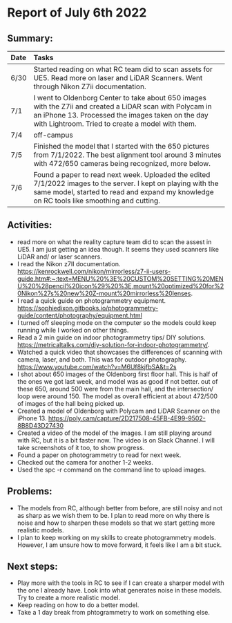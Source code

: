 # Report of July 6th 2022
## Summary: 
| Date | Tasks
| :--        |:--   |
| 6/30 | Started reading on what RC team did to scan assets for UE5. Read more on laser and LiDAR Scanners. Went through Nikon Z7ii documentation. 
| 7/1 | I went to Oldenborg Center to take about 650 images with the Z7ii and created a LiDAR scan with Polycam in an iPhone 13. Processed the images taken on the day with Lightroom. Tried to create a model with them. 
| 7/4  | off-campus
| 7/5 | Finished the model that I started with the 650 pictures from 7/1/2022. The best alignment tool around 3 minutes with 472/650 cameras being recognized, more below. 
| 7/6 | Found a paper to read next week. Uploaded the edited 7/1/2022 images to the server. I kept on playing with the same model, started to read and expand my knowledge on RC tools like smoothing and cutting. 
## Activities:
   * read more on what the reality capture team did to scan the assest in UE5. I am just getting an idea though. It seems they used scanners like LiDAR and/ or laser scanners. 
   * I read the Nikon z7II documentation. https://kenrockwell.com/nikon/mirrorless/z7-ii-users-guide.htm#:~:text=MENU%20%3E%20CUSTOM%20SETTING%20MENU%20%28pencil%20icon%29%20%3E,mount%20optimized%20for%20Nikon%27s%20new%20Z-mount%20mirrorless%20lenses.
   * I read a quick guide on photogrammetry equipment. https://sophiedixon.gitbooks.io/photogrammetry-guide/content/photography/equipment.html
   * I turned off sleeping mode on the computer so the models could keep running while I worked on other things. 
   * Read a 2 min guide on indoor photogrammetry tips/ DIY solutions. https://metricaltalks.com/diy-solution-for-indoor-photogrammetry/.
   * Watched a quick video that showcases the differences of scanning with camera, laser, and both. This was for outdoor photography. https://www.youtube.com/watch?v=M6Uf8kjfbSA&t=2s
   * I shot about 650 images of the Oldenborg first floor hall. This is half of the ones we got last week, and model was as good if not better. out of these 650, around 500 were from the main hall, and the intersection/ loop were around 150. The model as overall efficient at about 472/500 of images of the hall being picked up. 
   * Created a model of Oldenborg with Polycam and LiDAR Scanner on the iPhone 13. https://poly.cam/capture/2D217508-45FB-4E99-9502-8B8D43D27430
   * Created a video of the model of the images. I am still playing around with RC, but it is a bit faster now. The video is on Slack Channel. I will take screenshots of it too, to show progress. 
   * Found a paper on photogrammetry to read for next week. 
   * Checked out the camera for another 1-2 weeks. 
   * Used the spc -r command on the command line to upload images.
## Problems: 
  * The models from RC, although better from before, are still noisy and not as sharp as we wish them to be.
    I plan to read more on why there is noise and how to sharpen these models so that we start getting more realistic models. 
  * I plan to keep working on my skills to create photogrammetry models. However, I am unsure how to move forward, it feels like I am a bit stuck. 
## Next steps: 
* Play more with the tools in RC to see if I can create a sharper model with the one I already have. Look into what generates noise in these models. Try to create a more realistic model. 
* Keep reading on how to do a better model.
* Take a 1 day break from phtogrammetry to work on something else. 
